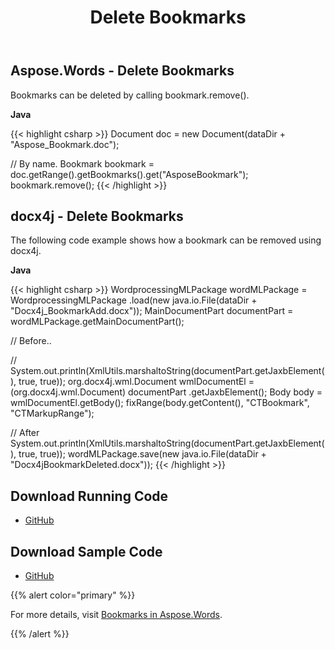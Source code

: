 ﻿---
title: Delete Bookmarks
description: "Aspose.Words for Java allows you to delete bookmarks from a document easily and fast instead of using docx4j."
type: docs
weight: 20
url: /java/delete-bookmarks/
---

## Aspose.Words - Delete Bookmarks

Bookmarks can be deleted by calling bookmark.remove().

**Java**

{{< highlight csharp >}}
Document doc = new Document(dataDir + "Aspose_Bookmark.doc");

// By name.
Bookmark bookmark = doc.getRange().getBookmarks().get("AsposeBookmark");
bookmark.remove();
{{< /highlight >}}

## docx4j - Delete Bookmarks

The following code example shows how a bookmark can be removed using docx4j.

**Java**

{{< highlight csharp >}}
WordprocessingMLPackage wordMLPackage = WordprocessingMLPackage
		.load(new java.io.File(dataDir + "Docx4j_BookmarkAdd.docx"));
MainDocumentPart documentPart = wordMLPackage.getMainDocumentPart();

// Before..

// System.out.println(XmlUtils.marshaltoString(documentPart.getJaxbElement(), true, true));
org.docx4j.wml.Document wmlDocumentEl = (org.docx4j.wml.Document) documentPart
		.getJaxbElement();
Body body = wmlDocumentEl.getBody();
fixRange(body.getContent(), "CTBookmark", "CTMarkupRange");

// After
System.out.println(XmlUtils.marshaltoString(documentPart.getJaxbElement(), true, true));
wordMLPackage.save(new java.io.File(dataDir + "Docx4jBookmarkDeleted.docx"));
{{< /highlight >}}

## Download Running Code

- [GitHub](https://github.com/aspose-words/Aspose.Words-for-Java/releases/tag/Aspose.Words_Java_for_Docx4j-v1.0.0)

## Download Sample Code

- [GitHub](https://github.com/aspose-words/Aspose.Words-for-Java/tree/master/Plugins/Aspose.Words-for-Java_for_Docx4j/src/main/java/com/aspose/words/examples/featurescomparison/bookmarks/addbookmark)

{{% alert color="primary" %}} 

For more details, visit [Bookmarks in Aspose.Words](/words/java/working-with-bookmarks/).

{{% /alert %}}
